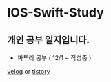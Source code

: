 # IOS-Swift-Study

## 개인 공부 일지입니다.
  - 짜투리 공부 ( 12/1 ~ 작성중 )

[velog](https://velog.io/@everytime79/series/IOS) or [tistory](https://soosdev.tistory.com/category/Study/IOS%20Swift%20%7C%20%ED%8C%A8%EC%8A%A4%ED%8A%B8%EC%BB%B4%ED%8D%BC%EC%8A%A4)
